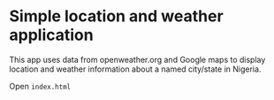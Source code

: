 # Simple location and weather application

This app uses data from openweather.org and Google maps to display location and weather information about a named city/state in Nigeria.

Open `index.html`

